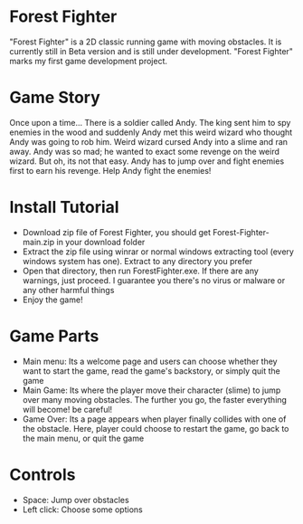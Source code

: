 # Forest Fighter
"Forest Fighter" is a 2D classic running game with moving obstacles. It is currently still in Beta version and is still under development.
"Forest Fighter" marks my first game development project.

# Game Story
Once upon a time...
There is a soldier called Andy. The king sent him to spy enemies in the wood and suddenly Andy met this weird wizard who thought Andy was going to rob him.
Weird wizard cursed Andy into a slime and ran away. Andy was so mad; he wanted to exact some revenge on the weird wizard.
But oh, its not that easy. Andy has to jump over and fight enemies first to earn his revenge.
Help Andy fight the enemies!

# Install Tutorial
- Download zip file of Forest Fighter, you should get Forest-Fighter-main.zip in your download folder
- Extract the zip file using winrar or normal windows extracting tool (every windows system has one). Extract to any directory you prefer
- Open that directory, then run ForestFighter.exe. If there are any warnings, just proceed. I guarantee you there's no virus or malware or any other harmful things
- Enjoy the game!
  
# Game Parts
- Main menu: Its a welcome page and users can choose whether they want to start the game, read the game's backstory, or simply quit the game
- Main Game: Its where the player move their character (slime) to jump over many moving obstacles. The further you go, the faster everything will become! be careful!
- Game Over: Its a page appears when player finally collides with one of the obstacle. Here, player could choose to restart the game, go back to the main menu, or quit the game

# Controls
- Space: Jump over obstacles
- Left click: Choose some options
